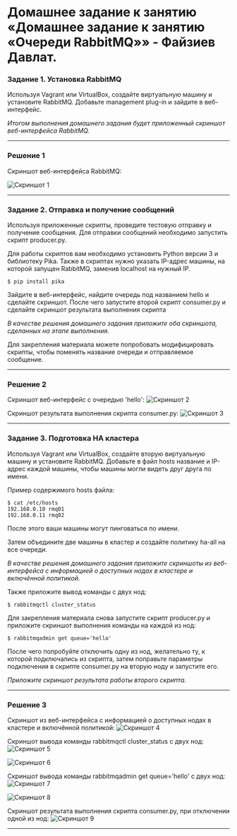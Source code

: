 # Домашнее задание к занятию «Домашнее задание к занятию «Очереди RabbitMQ»» - Файзиев Давлат.

### Задание 1. Установка RabbitMQ

Используя Vagrant или VirtualBox, создайте виртуальную машину и установите RabbitMQ.
Добавьте management plug-in и зайдите в веб-интерфейс.

*Итогом выполнения домашнего задания будет приложенный скриншот веб-интерфейса RabbitMQ.*

---
### Решение 1
Cкриншот веб-интерфейса RabbitMQ:

![Скриншот 1](img/1_1.png)

---
### Задание 2. Отправка и получение сообщений

Используя приложенные скрипты, проведите тестовую отправку и получение сообщения.
Для отправки сообщений необходимо запустить скрипт producer.py.

Для работы скриптов вам необходимо установить Python версии 3 и библиотеку Pika.
Также в скриптах нужно указать IP-адрес машины, на которой запущен RabbitMQ, заменив localhost на нужный IP.

```shell script
$ pip install pika
```
Зайдите в веб-интерфейс, найдите очередь под названием hello и сделайте скриншот.
После чего запустите второй скрипт consumer.py и сделайте скриншот результата выполнения скрипта

*В качестве решения домашнего задания приложите оба скриншота, сделанных на этапе выполнения.*

Для закрепления материала можете попробовать модифицировать скрипты, чтобы поменять название очереди и отправляемое сообщение.

---
### Решение 2
Cкриншот веб-интерфейс с очередью 'hello':
![Скриншот 2](img/2_1.png)
  
Cкриншот результата выполнения скрипта consumer.py:
![Скриншот 3](img/2_2.png)

---
### Задание 3. Подготовка HA кластера

Используя Vagrant или VirtualBox, создайте вторую виртуальную машину и установите RabbitMQ.
Добавьте в файл hosts название и IP-адрес каждой машины, чтобы машины могли видеть друг друга по имени.

Пример содержимого hosts файла:
```shell script
$ cat /etc/hosts
192.168.0.10 rmq01
192.168.0.11 rmq02
```
После этого ваши машины могут пинговаться по имени.

Затем объедините две машины в кластер и создайте политику ha-all на все очереди.

*В качестве решения домашнего задания приложите скриншоты из веб-интерфейса с информацией о доступных нодах в кластере и включённой политикой.*

Также приложите вывод команды с двух нод:

```shell script
$ rabbitmqctl cluster_status
```

Для закрепления материала снова запустите скрипт producer.py и приложите скриншот выполнения команды на каждой из нод:

```shell script
$ rabbitmqadmin get queue='hello'
```

После чего попробуйте отключить одну из нод, желательно ту, к которой подключались из скрипта, затем поправьте параметры подключения в скрипте consumer.py на вторую ноду и запустите его.

*Приложите скриншот результата работы второго скрипта.*

---
### Решение 3
Скриншот из веб-интерфейса с информацией о доступных нодах в кластере и включённой политикой:
![Скриншот 4](img/3_1.png)

Cкриншот вывода команды rabbitmqctl cluster_status с двух нод:
![Скриншот 5](img/3_2.png)
  
![Скриншот 6](img/3_3.png)

Cкриншот вывода команды rabbitmqadmin get queue='hello' с двух нод:
![Скриншот 7](img/3_4.png)
  
![Скриншот 8](img/3_5.png)

Cкриншот результата выполнения скрипта consumer.py, при отключении одной из нод:
![Скриншот 9](img/3_6.png)

---

